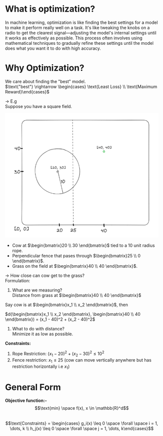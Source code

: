 # What is optimization?  
In machine learning, optimization is like finding the best settings for a model to make it perform really well on a task. It's like tweaking the knobs on a radio to get the clearest signal—adjusting the model's internal settings until it works as effectively as possible. This process often involves using mathematical techniques to gradually refine these settings until the model does what you want it to do with high accuracy.    

# Why Optimization?   
We care about finding the "best" model.   
$\text{"best"} \rightarrow \begin{cases} \text{Least Loss} \\ \text{Maximum Reward}\end{cases}$   

$\rightarrow$ E.g  
Suppose you have a square field.   

![/images/image.png](./images/image.png)  

- Cow at $\begin{bmatrix}20 \\ 30 \end{bmatrix}$ tied to a 10 unit radius rope.  
- Perpendicular fence that pases through $\begin{bmatrix}25 \\ 0 \end{bmatrix}$.  
- Grass on the field at $\begin{bmatrix}40 \\ 40 \end{bmatrix}$.  

$\rightarrow$ How close can cow get to the grass?  
Formulation:  
1. What are we measuring?  
Distance from grass at $\begin{bmatrix}40 \\ 40 \end{bmatrix}$  

Say cow is at $\begin{bmatrix}x_1 \\ x_2 \end{bmatrix}$, then  

$d(\begin{bmatrix}x_1 \\ x_2 \end{bmatrix}, \begin{bmatrix}40 \\ 40 \end{bmatrix}) = (x_1 - 40)^2 + (x_2 - 40)^2$  

1. What to do with distance?    
Minimize it as low as possible.  

**Constraints:** 
1. Rope Restriction: $(x_1 - 20)^2 + (x_2 - 30)^2 \leq 10^2$  
2. Fence restriction: $x_1 \leq 25$ (cow can move vertically anywhere but has restriction horizontally i.e $x_1$)  

# General Form   
**Objective function:-**
$$\text{min} \space f(x), x \in \mathbb{R}^d$$  
$$\text{Constraints} = \begin{cases} g_i(x) \leq 0 \space \forall \space i = 1, \dots, k \\ h_j(x) \leq 0 \space \forall \space j = 1, \dots, k\end{cases}$$